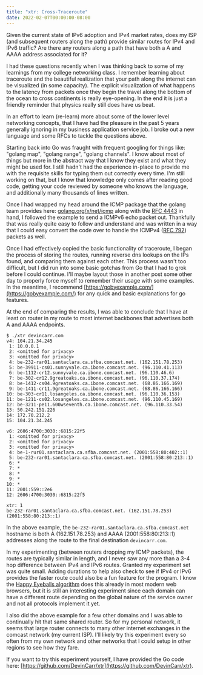 ```yaml
---
title: "xtr: Cross-Traceroute"
date: 2022-02-07T00:00:00-08:00
---
```


Given the current state of IPv6 adoption and IPv4 market rates, does my ISP (and subsequent routers along the path) provide similar routes for IPv4 and IPv6 traffic? Are there any routers along a path that have both a A and AAAA address associated for it?

I had these questions recently when I was thinking back to some of my learnings from my college networking class. I remember learning about traceroute and the beautiful realization that your path along the internet can be visualized (in some capacity). The explicit visualization of what happens to the latency from packets once they begin the travel along the bottom of the ocean to cross continents is really eye-opening. In the end it is just a friendly reminder that physics really still does have us beat.

In an effort to learn (re-learn) more about some of the lower level networking concepts, that I have had the pleasure in the past 5 years generally ignoring in my business application service job. I broke out a new language and some RFCs to tackle the questions above.

Starting back into Go was fraught with frequent googling for things like: "golang map", "golang range", "golang channels". I know about most of things but more in the abstract way that I know they exist and what they might be used for. I still hadn't had the experience in-place to provide me with the requisite skills for typing them out correctly every time. I'm still working on that, but I know that knowledge only comes after reading good code, getting your code reviewed by someone who knows the language, and additionally many thousands of lines written.

Once I had wrapped my head around the ICMP package that the golang team provides here: [golang.org/x/net/icmp](https://pkg.go.dev/golang.org/x/net/icmp) along with the [RFC 4443](https://datatracker.ietf.org/doc/html/rfc4443) in hand, I followed the example to send a ICMPv6 echo packet out. Thankfully that was really quite easy to follow and understand and was written in a way that I could easy convert the code over to handle the ICMPv4 ([RFC 792](https://datatracker.ietf.org/doc/html/rfc792)) packets as well.

Once I had effectively copied the basic functionality of traceroute, I began the process of storing the routes, running reverse dns lookups on the IPs found, and comparing them against each other. This process wasn't too difficult, but I did run into some basic gotchas from Go that I had to grok before I could continue. I'll maybe layout those in another post some other day to properly force myself to remember their usage with some examples. In the meantime, I recommend [https://gobyexample.com/](https://gobyexample.com/) for any quick and basic explanations for go features.

At the end of comparing the results, I was able to conclude that I have at least on router in my route to most internet backbones that advertises both A and AAAA endpoints.

```shell
$ ./xtr devincarr.com
v4: 104.21.34.245
 1: 10.0.0.1
 2: <omitted for privacy>
 3: <omitted for privacy>
 4: be-232-rar01.santaclara.ca.sfba.comcast.net. (162.151.78.253)
 5: be-39911-cs01.sunnyvale.ca.ibone.comcast.net. (96.110.41.113)
 6: be-1112-cr12.sunnyvale.ca.ibone.comcast.net. (96.110.46.6)
 7: be-302-cr12.9greatoaks.ca.ibone.comcast.net. (96.110.37.174)
 8: be-1412-cs04.9greatoaks.ca.ibone.comcast.net. (68.86.166.169)
 9: be-1411-cr11.9greatoaks.ca.ibone.comcast.net. (68.86.166.166)
10: be-303-cr11.losangeles.ca.ibone.comcast.net. (96.110.36.153)
11: be-1211-cs02.losangeles.ca.ibone.comcast.net. (96.110.45.169)
12: be-3211-pe11.600wseventh.ca.ibone.comcast.net. (96.110.33.54)
13: 50.242.151.226
14: 172.70.212.2
15: 104.21.34.245

v6: 2606:4700:3030::6815:22f5
 1: <omitted for privacy>
 2: <omitted for privacy>
 3: <omitted for privacy>
 4: be-1-rur01.santaclara.ca.sfba.comcast.net. (2001:558:80:402::1)
 5: be-232-rar01.santaclara.ca.sfba.comcast.net. (2001:558:80:213::1)
 6: *
 7: *
 8: *
 9: *
10: *
11: 2001:559::2e6
12: 2606:4700:3030::6815:22f5

xtr: 1
be-232-rar01.santaclara.ca.sfba.comcast.net. (162.151.78.253) (2001:558:80:213::1)
```

In the above example, the `be-232-rar01.santaclara.ca.sfba.comcast.net` hostname is both A (162.151.78.253) and AAAA (2001:558:80:213::1) addresses along the route to the final destination `devincarr.com`.

In my experimenting (between routers dropping my ICMP packets), the routes are typically similar in length, and I never saw any more than a 3-4 hop difference between IPv4 and IPv6 routes. Granted my experiment set was quite small. Adding durations to help also check to see if IPv4 or IPv6 provides the faster route could also be a fun feature for the program. I know the [Happy Eyeballs algorithm](https://en.wikipedia.org/wiki/Happy_Eyeballs) does this already in most modern web browsers, but it is still an interesting experiment since each domain can have a different route depending on the global nature of the service owner and not all protocols implement it yet.

I also did the above example for a few other domains and I was able to continually hit that same shared router. So for my personal network, it seems that large router connects to many other internet exchanges in the comcast network (my current ISP). I'll likely try this experiment every so often from my own network and other networks that I could setup in other regions to see how they fare.

If you want to try this experiment yourself, I have provided the Go code here: [https://github.com/DevinCarr/xtr](https://github.com/DevinCarr/xtr).